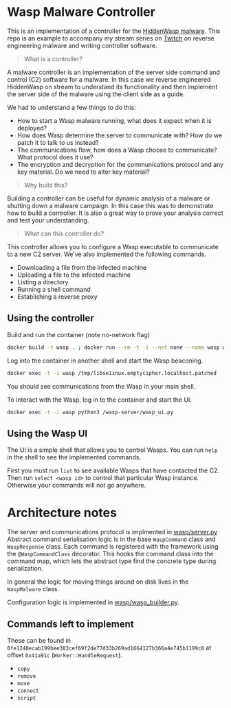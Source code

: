 # Wasp Malware Controller

This is an implementation of a controller for the [HiddenWasp malware](https://intezer.com/blog/malware-analysis/hiddenwasp-malware-targeting-linux-systems/).
This repo is an example to accompany my stream series on [Twitch](https://twitch.tv/cyberkaida) on reverse engineering malware and writing controller software.

> What is a controller?

A malware controller is an implementation of the server side command and control (C2) software for a malware. In this case we reverse engineered HiddenWasp
on stream to understand its functionality and then implement the server side of the malware using the client side as a guide.

We had to understand a few things to do this:
- How to start a Wasp malware running, what does it expect when it is deployed?
- How does Wasp determine the server to communicate with? How do we patch it to talk to us instead?
- The communications flow, how does a Wasp choose to communicate? What protocol does it use?
- The encryption and decryption for the communications protocol and any key material. Do we need to alter key material?

> Why build this?

Building a controller can be useful for dynamic analysis of a malware or shutting down a malware campaign.
In this case this was to demonstrate how to build a controller. It is also a great way to prove your analysis
correct and test your understanding.

> What can this controller do?

This controller allows you to configure a Wasp executable to communicate to a new C2 server. We've also implemented the
following commands.

- Downloading a file from the infected machine
- Uploading a file to the infected machine
- Listing a directory
- Running a shell command
- Establishing a reverse proxy

## Using the controller

Build and run the container (note no-network flag)

```sh
docker build -t wasp . ; docker run --rm -t -i --net none --name wasp wasp
```

Log into the container in another shell and start the Wasp beaconing.

```sh
docker exec -t -i wasp /tmp/libse1inux.emptycipher.localhost.patched
```

You should see communications from the Wasp in your main shell.

To interact with the Wasp, log in to the container and start the UI.

```sh
docker exec -t -i wasp python3 /wasp-server/wasp_ui.py
```

## Using the Wasp UI

The UI is a simple shell that allows you to control Wasps.
You can run `help` in the shell to see the implemented commands.

First you must run `list` to see available Wasps that have contacted the C2.
Then run  `select <wasp id>` to control that particular Wasp instance. Otherwise
your commands will not go anywhere.

# Architecture notes

The server and communications protocol is implmented in [wasp/server.py](wasp/server.py)
Abstract command serialisation logic is in the base `WaspCommand` class and `WaspResponse` class.
Each command is registered with the framework using the `@WaspCommandClass` decorator. This hooks
the command class into the command map, which lets the abstract type find the concrete type during
serialization.

In general the logic for moving things around on disk lives in the `WaspMalware` class.

Configuration logic is implemented in [wasp/wasp\_builder.py](wasp/wasp_builder.py).

## Commands left to implement

These can be found in `0fe1248ecab199bee383cef69f2de77d33b269ad1664127b366a4e745b1199c8` at offset `0x41a91c` (`Worker::HandleRequest`).

- `copy`
- `remove`
- `move`
- `connect`
- `script`

